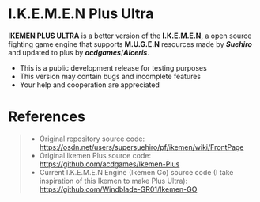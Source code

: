 # I.K.E.M.E.N Plus Ultra
**IKEMEN PLUS ULTRA** is a better version of the **I.K.E.M.E.N**, a open source fighting game engine that supports **M.U.G.E.N** resources made by ***Suehiro*** and updated to plus by ***acdgames***/***Alceris***.

- This is a public development release for testing purposes
- This version may contain bugs and incomplete features
- Your help and cooperation are appreciated

# References
>- Original repository source code:
>https://osdn.net/users/supersuehiro/pf/ikemen/wiki/FrontPage
>- Original Ikemen Plus source code:
>https://github.com/acdgames/Ikemen-Plus
>- Current I.K.E.M.E.N Engine (Ikemen Go) source code (I take inspiration of this Ikemen to make Plus Ultra):
>https://github.com/Windblade-GR01/Ikemen-GO
